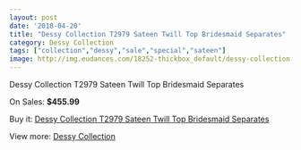 ```yaml
---
layout: post
date: '2018-04-20'
title: "Dessy Collection T2979 Sateen Twill Top Bridesmaid Separates"
category: Dessy Collection
tags: ["collection","dessy","sale","special","sateen"]
image: http://img.eudances.com/18252-thickbox_default/dessy-collection-t2979-sateen-twill-top-bridesmaid-separates.jpg
---
```

Dessy Collection T2979 Sateen Twill Top Bridesmaid Separates

On Sales: **$455.99**
<a href="https://www.eudances.com/en/dessy-collection/5346-dessy-collection-t2979-sateen-twill-top-bridesmaid-separates.html"><amp-img layout="responsive" width="600" height="600" src="//img.eudances.com/18252-thickbox_default/dessy-collection-t2979-sateen-twill-top-bridesmaid-separates.jpg" alt="Dessy Collection T2979 Sateen Twill Top Bridesmaid Separates 0" /></a>
<a href="https://www.eudances.com/en/dessy-collection/5346-dessy-collection-t2979-sateen-twill-top-bridesmaid-separates.html"><amp-img layout="responsive" width="600" height="600" src="//img.eudances.com/18253-thickbox_default/dessy-collection-t2979-sateen-twill-top-bridesmaid-separates.jpg" alt="Dessy Collection T2979 Sateen Twill Top Bridesmaid Separates 1" /></a>

Buy it: [Dessy Collection T2979 Sateen Twill Top Bridesmaid Separates](https://www.eudances.com/en/dessy-collection/5346-dessy-collection-t2979-sateen-twill-top-bridesmaid-separates.html "Dessy Collection T2979 Sateen Twill Top Bridesmaid Separates")

View more: [Dessy Collection](https://www.eudances.com/en/60-Dessy-Collection "Dessy Collection")